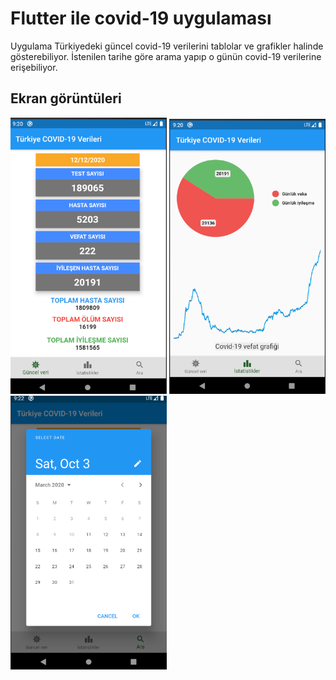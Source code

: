 # Flutter ile covid-19 uygulaması

Uygulama Türkiyedeki güncel covid-19 verilerini tablolar ve grafikler halinde gösterebiliyor. İstenilen tarihe göre arama yapıp o günün covid-19 verilerine erişebiliyor.

## Ekran görüntüleri
<img src="images/s1.bmp" width="250"> <img src="images/s2.bmp" width="250"> <img src="images/s3.bmp" width="250">




